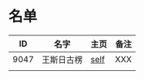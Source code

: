 
# 名单

|  ID    |  名字    |  主页    | 备注     |
| ---- | ---- | ---- | ---- |
|  9047    |   王斯日古楞   |      [self](Self-Intro.md)    | XXX  |
|      |      |      |      |

